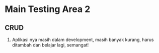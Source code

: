 # Main Testing Area 2

## CRUD

1. Aplikasi nya masih dalam development, masih banyak kurang, 
harus ditambah dan belajar lagi, semangat!

